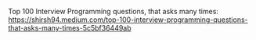 Top 100 Interview Programming questions, that asks many times:
https://shirsh94.medium.com/top-100-interview-programming-questions-that-asks-many-times-5c5bf36449ab

